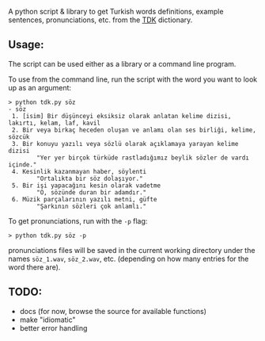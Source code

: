 A python script & library to get Turkish words definitions, example sentences, pronunciations, etc. from the [TDK](https://sozluk.gov.tr/) dictionary.

## Usage:
The script can be used either as a library or a command line program.

To use from the command line, run the script with the word you want to look up as an argument:

    > python tdk.py söz
    - söz
     1. [isim] Bir düşünceyi eksiksiz olarak anlatan kelime dizisi, lakırtı, kelam, laf, kavil
     2. Bir veya birkaç heceden oluşan ve anlamı olan ses birliği, kelime, sözcük
     3. Bir konuyu yazılı veya sözlü olarak açıklamaya yarayan kelime dizisi
            "Yer yer birçok türküde rastladığımız beylik sözler de vardı içinde."
     4. Kesinlik kazanmayan haber, söylenti
            "Ortalıkta bir söz dolaşıyor."
     5. Bir işi yapacağını kesin olarak vadetme
            "O, sözünde duran bir adamdır."
     6. Müzik parçalarının yazılı metni, güfte
            "Şarkının sözleri çok anlamlı."
			
To get pronunciations, run with the `-p` flag:

    > python tdk.py söz -p

pronunciations files will be saved in the current working directory under the names `söz_1.wav`, `söz_2.wav`, etc. (depending on how many entries for the word there are).

## TODO:
* docs (for now, browse the source for available functions)
* make "idiomatic"
* better error handling
